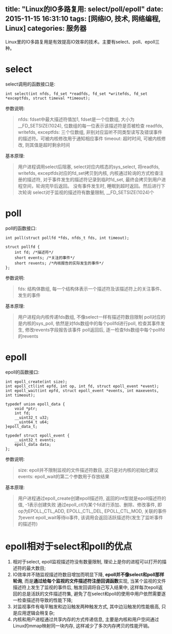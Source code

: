title: "Linux的IO多路复用: select/poll/epoll"
date: 2015-11-15 16:31:10
tags: [网络IO, 技术, 网络编程, Linux]
categories: 服务器
---
Linux里的IO多路复用是有效提高IO效率的技术。主要有select、poll、epoll三种。

select
======
select调用的函数接口是:

    int select(int nfds, fd_set *readfds, fd_set *writefds, fd_set *exceptfds, struct timeval *timeout);

参数说明:

> nfds: fdset中最大描述符值加1, fdset是一个位数组, 大小为__FD_SETSIZE(1024), 位数组的每一位表示该描述符是否被检查
> readfds, writefds, exceptfds: 三个位数组, 非别对应监听不同类型读写及错误事件的描述符。可被内核修改用于通知相应事件
> timeout: 超时时间, 可被内核修改, 则其值是超时剩余时间

基本原理:

> 用户进程调用select后阻塞, select对应内核态的sys_select, 将readfds, writefds, exceptfds对应的fd_set拷贝到内核, 内核通过轮询的方式检查注册的描述符, 对于事件发生的描述符记录到临时fd_set, 最终会拷贝到用户进程空间，轮询完毕后返回。
> 没有事件发生时, 睡眠到超时返回。然后进行下次轮询
> select对于监视的描述符有数量限制, __FD_SETSIZE(1024)个

poll
=====
poll的函数接口:

    int poll(struct pollfd *fds, nfds_t fds, int timeout);

    struct pollfd {
        int fd; /*描述符*/
        short events; /*关注的事件*/
        short revents; /*内核报告的实际发生的事件*/
    };

参数说明:

> fds: 结构体数组, 每一个结构体表示一个描述符及该描述符上的关注事件、发生的事件

基本原理:

> 用户进程向内核传递fds数组, 不像select一样有描述符数目限制
> poll对应的是内核的sys_poll, 依然是对fds数组中的每个pollfd进行poll, 检查其事件发生, 修改revents字段报告该事件
> poll返回后, 逐一检查fds数组中每个pollfd的revents

epoll
=====
epoll的函数接口:

    int epoll_create(int size);
    int epoll_ctl(int epfd, int op, int fd, struct epoll_event *event);
    int epoll_wait(int epfd, struct epoll_event *events, int maxevents, int timeout);

    typedef union epoll_data {
        void *ptr;
        int fd;
        __uint32_t u32;
        __uint64_t u64;
    }epoll_data_t;

    typedef struct epoll_event {
        __uint32_t events;
        epoll_data data;
    };

参数说明:

> size: epoll并不限制监视的文件描述符数目, 这只是对内核的初始化建议
> events: epoll_wait的第二个参数用于存放结果

基本原理:

> 用户进程通过epoll_create创建epoll描述符, 返回的int型就是epoll描述符的值, -1表示创建失败
> 通过epoll_ctl为某个fd进行添加、删除、修改事件, 即op为EPOLL_CTL_ADD, EPOLL_CTL_DEL, EPOLL_CTL_MOD, 关联的事件为event
> epoll_wait等待io事件, 该调用会返回活跃描述符(发生了监听事件的描述符)

epoll相对于select和poll的优点
====

1. 相对于select, epoll监视描述符没有数量限制, 理论上是你的进程可以打开的描述符的最大数目;
2. IO效率并不随监视描述符数目增加而明显下降, **epoll并不像select和poll那样轮询**, 而是**通过给每个监视的文件描述符注册回调函数**实现, 当某个监视的文件描述符上发生了监视的事件后, 触发回调将自己写入结果中, 这样每次epoll返回的总是活跃的文件描述符集, 避免了在select和poll的使用中用户依然需要逐一检查描述符导致的性能下降;
3. 对监视事件有电平触发和边沿触发两种触发方式, 其中边沿触发的性能极高, 只是应用逻辑会稍复杂;
4. 内核和用户进程通过共享内存的方式传递信息, 主要是内核和用户空间通过Linux的mmap映射同一块内存, 这样减少了多次内存拷贝的性能开销。
